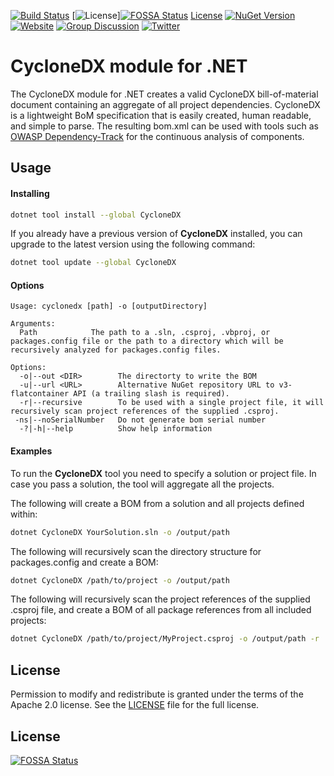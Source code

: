 [![Build Status](https://travis-ci.org/CycloneDX/cyclonedx-dotnet.svg?branch=master)](https://travis-ci.org/CycloneDX/cyclonedx-dotnet)
[![License](https://img.shields.io/badge/license-Apache%202.0-brightgreen.svg)][![FOSSA Status](https://app.fossa.io/api/projects/git%2Bgithub.com%2Fcoderpatros%2Fcyclonedx-dotnet.svg?type=shield)](https://app.fossa.io/projects/git%2Bgithub.com%2Fcoderpatros%2Fcyclonedx-dotnet?ref=badge_shield)
[License]
[![NuGet Version](https://img.shields.io/nuget/v/CycloneDX.svg)](https://www.nuget.org/packages/CycloneDX/)
[![Website](https://img.shields.io/badge/https://-cyclonedx.org-blue.svg)](https://cyclonedx.org/)
[![Group Discussion](https://img.shields.io/badge/discussion-groups.io-blue.svg)](https://groups.io/g/CycloneDX)
[![Twitter](https://img.shields.io/twitter/url/http/shields.io.svg?style=social&label=Follow)](https://twitter.com/CycloneDX_Spec)

CycloneDX module for .NET
=========

The CycloneDX module for .NET creates a valid CycloneDX bill-of-material document containing an aggregate of all project dependencies. CycloneDX is a lightweight BoM specification that is easily created, human readable, and simple to parse. The resulting bom.xml can be used with tools such as [OWASP Dependency-Track](https://dependencytrack.org/) for the continuous analysis of components.

Usage
-------------------

#### Installing

```bash
dotnet tool install --global CycloneDX
```

If you already have a previous version of **CycloneDX** installed, you can upgrade to the latest version using the following command:

```bash
dotnet tool update --global CycloneDX
```

#### Options

```text
Usage: cyclonedx [path] -o [outputDirectory]

Arguments:
  Path            The path to a .sln, .csproj, .vbproj, or packages.config file or the path to a directory which will be recursively analyzed for packages.config files.

Options:
  -o|--out <DIR>        The directorty to write the BOM
  -u|--url <URL>        Alternative NuGet repository URL to v3-flatcontainer API (a trailing slash is required).
  -r|--recursive        To be used with a single project file, it will recursively scan project references of the supplied .csproj.	
 -ns|--noSerialNumber   Do not generate bom serial number
  -?|-h|--help          Show help information
```

#### Examples
To run the **CycloneDX** tool you need to specify a solution or project file. In case you pass a solution, the tool will aggregate all the projects.

The following will create a BOM from a solution and all projects defined within:
```bash
dotnet CycloneDX YourSolution.sln -o /output/path
```

The following will recursively scan the directory structure for packages.config and create a BOM:
```bash
dotnet CycloneDX /path/to/project -o /output/path
```

The following will recursively scan the project references of the supplied .csproj file, and create a BOM of all package references from all included projects:
```bash
dotnet CycloneDX /path/to/project/MyProject.csproj -o /output/path -r
```

License
-------------------

Permission to modify and redistribute is granted under the terms of the Apache 2.0 license. See the [LICENSE] file for the full license.

[License]: https://github.com/CycloneDX/cyclonedx-dotnet/blob/master/LICENSE


## License
[![FOSSA Status](https://app.fossa.io/api/projects/git%2Bgithub.com%2Fcoderpatros%2Fcyclonedx-dotnet.svg?type=large)](https://app.fossa.io/projects/git%2Bgithub.com%2Fcoderpatros%2Fcyclonedx-dotnet?ref=badge_large)